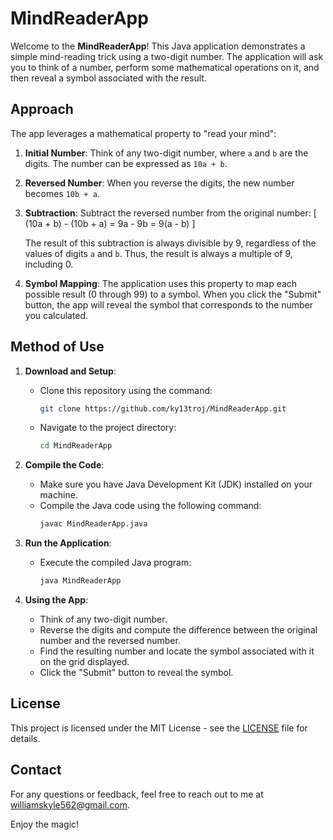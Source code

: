 # MindReaderApp

Welcome to the **MindReaderApp**! This Java application demonstrates a simple mind-reading trick using a two-digit number. The application will ask you to think of a number, perform some mathematical operations on it, and then reveal a symbol associated with the result.

## Approach

The app leverages a mathematical property to "read your mind":

1. **Initial Number**: Think of any two-digit number, where `a` and `b` are the digits. The number can be expressed as `10a + b`.

2. **Reversed Number**: When you reverse the digits, the new number becomes `10b + a`.

3. **Subtraction**: Subtract the reversed number from the original number:
   \[
   (10a + b) - (10b + a) = 9a - 9b = 9(a - b)
   \]

   The result of this subtraction is always divisible by 9, regardless of the values of digits `a` and `b`. Thus, the result is always a multiple of 9, including 0.

4. **Symbol Mapping**: The application uses this property to map each possible result (0 through 99) to a symbol. When you click the "Submit" button, the app will reveal the symbol that corresponds to the number you calculated.

## Method of Use

1. **Download and Setup**:
   - Clone this repository using the command:
     ```bash
     git clone https://github.com/ky13troj/MindReaderApp.git
     ```
   - Navigate to the project directory:
     ```bash
     cd MindReaderApp
     ```

2. **Compile the Code**:
   - Make sure you have Java Development Kit (JDK) installed on your machine.
   - Compile the Java code using the following command:
     ```bash
     javac MindReaderApp.java
     ```

3. **Run the Application**:
   - Execute the compiled Java program:
     ```bash
     java MindReaderApp
     ```

4. **Using the App**:
   - Think of any two-digit number.
   - Reverse the digits and compute the difference between the original number and the reversed number.
   - Find the resulting number and locate the symbol associated with it on the grid displayed.
   - Click the "Submit" button to reveal the symbol.

## License

This project is licensed under the MIT License - see the [LICENSE](LICENSE) file for details.

## Contact

For any questions or feedback, feel free to reach out to me at [williamskyle562@gmail.com](mailto:williamskyle562@gmail.com).

Enjoy the magic!
